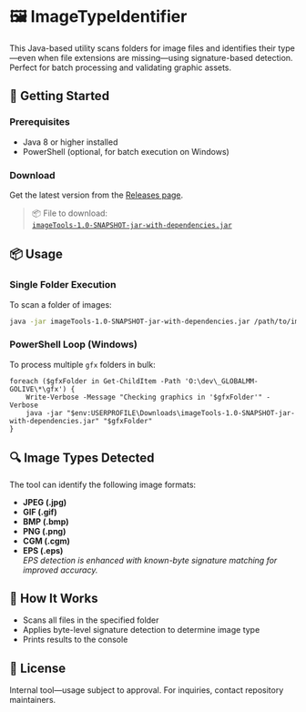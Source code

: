 # 🖼️ ImageTypeIdentifier

This Java-based utility scans folders for image files and identifies their type—even when file extensions are missing—using signature-based detection. Perfect for batch processing and validating graphic assets.

## 🚀 Getting Started

### Prerequisites

- Java 8 or higher installed
- PowerShell (optional, for batch execution on Windows)

### Download

Get the latest version from the [Releases page](https://github.com/Technical-Publications-Bombardier/imgIdentifier/releases/latest).

> 📦 File to download:  
> [`imageTools-1.0-SNAPSHOT-jar-with-dependencies.jar`](https://github.com/Technical-Publications-Bombardier/imgIdentifier/releases/download/shade/imageTools-1.0-SNAPSHOT-jar-with-dependencies.jar)

## 📦 Usage

### Single Folder Execution

To scan a folder of images:

```sh
java -jar imageTools-1.0-SNAPSHOT-jar-with-dependencies.jar /path/to/images
```

### PowerShell Loop (Windows)

To process multiple `gfx` folders in bulk:

```pwsh
foreach ($gfxFolder in Get-ChildItem -Path 'O:\dev\_GLOBALMM-GOLIVE\*\gfx') {
    Write-Verbose -Message "Checking graphics in '$gfxFolder'" -Verbose
    java -jar "$env:USERPROFILE\Downloads\imageTools-1.0-SNAPSHOT-jar-with-dependencies.jar" "$gfxFolder"
}
```

## 🔍 Image Types Detected

The tool can identify the following image formats:
- **JPEG (.jpg)**
- **GIF (.gif)**
- **BMP (.bmp)**
- **PNG (.png)**
- **CGM (.cgm)**
- **EPS (.eps)**  
  _EPS detection is enhanced with known-byte signature matching for improved accuracy._

## 🧠 How It Works

- Scans all files in the specified folder
- Applies byte-level signature detection to determine image type
- Prints results to the console

## 📄 License

Internal tool—usage subject to approval. For inquiries, contact repository maintainers.
